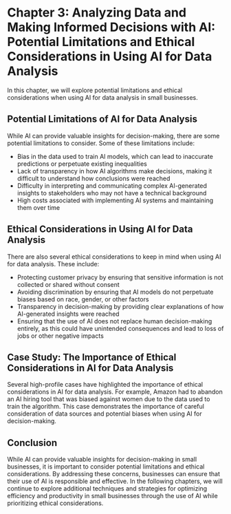 Chapter 3: Analyzing Data and Making Informed Decisions with AI: Potential Limitations and Ethical Considerations in Using AI for Data Analysis
===============================================================================================================================================

In this chapter, we will explore potential limitations and ethical considerations when using AI for data analysis in small businesses.

Potential Limitations of AI for Data Analysis
---------------------------------------------

While AI can provide valuable insights for decision-making, there are some potential limitations to consider. Some of these limitations include:

* Bias in the data used to train AI models, which can lead to inaccurate predictions or perpetuate existing inequalities
* Lack of transparency in how AI algorithms make decisions, making it difficult to understand how conclusions were reached
* Difficulty in interpreting and communicating complex AI-generated insights to stakeholders who may not have a technical background
* High costs associated with implementing AI systems and maintaining them over time

Ethical Considerations in Using AI for Data Analysis
----------------------------------------------------

There are also several ethical considerations to keep in mind when using AI for data analysis. These include:

* Protecting customer privacy by ensuring that sensitive information is not collected or shared without consent
* Avoiding discrimination by ensuring that AI models do not perpetuate biases based on race, gender, or other factors
* Transparency in decision-making by providing clear explanations of how AI-generated insights were reached
* Ensuring that the use of AI does not replace human decision-making entirely, as this could have unintended consequences and lead to loss of jobs or other negative impacts

Case Study: The Importance of Ethical Considerations in AI for Data Analysis
----------------------------------------------------------------------------

Several high-profile cases have highlighted the importance of ethical considerations in AI for data analysis. For example, Amazon had to abandon an AI hiring tool that was biased against women due to the data used to train the algorithm. This case demonstrates the importance of careful consideration of data sources and potential biases when using AI for decision-making.

Conclusion
----------

While AI can provide valuable insights for decision-making in small businesses, it is important to consider potential limitations and ethical considerations. By addressing these concerns, businesses can ensure that their use of AI is responsible and effective. In the following chapters, we will continue to explore additional techniques and strategies for optimizing efficiency and productivity in small businesses through the use of AI while prioritizing ethical considerations.
